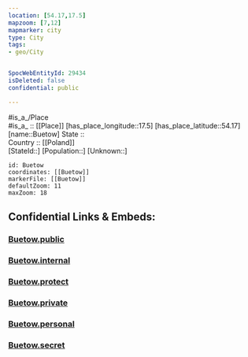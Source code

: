 ```yaml
---
location: [54.17,17.5] 
mapzoom: [7,12] 
mapmarker: city 
type: City
tags:
- geo/City


SpocWebEntityId: 29434
isDeleted: false
confidential: public

---
```

#is_a_/Place  
#is_a_ :: [[Place]] 
[has_place_longitude::17.5] 
[has_place_latitude::54.17] 
[name::Buetow] 
State ::  
Country :: [[Poland]]  
[StateId::] 
[Population::] 
[Unknown::] 


```leaflet
id: Buetow
coordinates: [[Buetow]] 
markerFile: [[Buetow]] 
defaultZoom: 11 
maxZoom: 18
```


## Confidential Links & Embeds: 

### [Buetow.public](/_public/\Earth\Continent\Europe\Europe~East\Poland\Provinces~Poland\Pomeranian\CityBuetow.public.md) 

### [Buetow.internal](/_internal/\Earth\Continent\Europe\Europe~East\Poland\Provinces~Poland\Pomeranian\CityBuetow.internal.md) 

### [Buetow.protect](/_protect/\Earth\Continent\Europe\Europe~East\Poland\Provinces~Poland\Pomeranian\CityBuetow.protect.md) 

### [Buetow.private](/_private/\Earth\Continent\Europe\Europe~East\Poland\Provinces~Poland\Pomeranian\CityBuetow.private.md) 

### [Buetow.personal](/_personal/\Earth\Continent\Europe\Europe~East\Poland\Provinces~Poland\Pomeranian\CityBuetow.personal.md) 

### [Buetow.secret](/_secret/\Earth\Continent\Europe\Europe~East\Poland\Provinces~Poland\Pomeranian\CityBuetow.secret.md)

